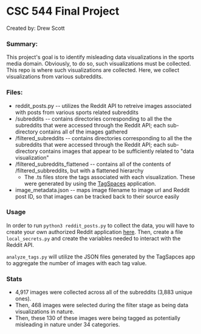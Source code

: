 # CSC 544 Final Project

Created by: Drew Scott

### Summary:

This project's goal is to identify misleading data visualizations in the sports media domain. Obviously, to do so, such visualizations must be collected. This repo is where such visualizations are collected. Here, we collect visualizations from various subreddits.

### Files:
* reddit_posts.py -- utilizes the Reddit API to retreive images associated with posts from various sports related subreddits
* /subreddits -- contains directories corresponding to all the the subreddits that were accessed through the Reddit API; each sub-directory contains all of the images gathered
* /filtered_subreddits -- contains directories corresponding to all the the subreddits that were accessed through the Reddit API; each sub-directory contains images that appear to be sufficiently related to "data visualization"
* /filtered_subreddits_flattened -- contains all of the contents of /filtered_subbreddits, but with a flattened hierarchy
    * The .ts files store the tags associated with each visualization. These were generated by using the [TagSpaces](https://www.tagspaces.org/) application.
* image_metadata.json -- maps image filename to image url and Reddit post ID, so that images can be tracked back to their source easily

### Usage

In order to run ```python3 reddit_posts.py``` to collect the data, you will have to create your own authorized Reddit application [here](https://www.reddit.com/prefs/apps). Then, create a file ```local_secrets.py``` and create the variables needed to interact with the Reddit API.

```analyze_tags.py``` will utilize the JSON files generated by the TagSapces app to aggregate the number of images with each tag value.

### Stats

* 4,917 images were collected across all of the subreddits (3,883 unique ones).
* Then, 468 images were selected during the filter stage as being data visualizations in nature.
* Then, these 130 of these images were being tagged as potentially misleading in nature under 34 categories.
